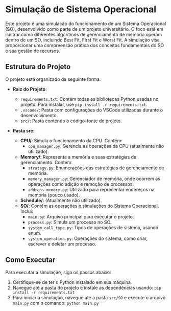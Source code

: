 # Simulação de Sistema Operacional

Este projeto é uma simulação do funcionamento de um Sistema Operacional (SO), desenvolvido como parte de um projeto universitário. O foco está em ilustrar como diferentes algoritmos de gerenciamento de memória operam dentro de um SO, incluindo Best Fit, First Fit e Worst Fit. A simulação visa proporcionar uma compreensão prática dos conceitos fundamentais do SO e sua gestão de recursos.

## Estrutura do Projeto

O projeto está organizado da seguinte forma:

- **Raiz do Projeto**:
  - `requirements.txt`: Contém todas as bibliotecas Python usadas no projeto. Para instalar, use `pip install -r requirements.txt`.
  - `.vscode/`: Pasta com configurações do VSCode utilizadas durante o desenvolvimento.
  - `src/`: Pasta contendo o código-fonte do projeto.

- **Pasta src**:
  - **CPU/**: Simula o funcionamento da CPU. Contém:
    - `cpu_manager.py`: Gerencia as operações da CPU (atualmente não utilizado).
  - **Memory/**: Representa a memória e suas estratégias de gerenciamento. Contém:
    - `strategy.py`: Enumerações das estratégias de gerenciamento de memória.
    - `memory_manager.py`: Gerenciador de memória, onde ocorrem as operações como adição e remoção de processos.
    - `address_memory.py`: Utilizado para representar endereços na memória (pouco usado).
  - **Schedule/**: (Atualmente não utilizado).
  - **SO/**: Contém as operações e simulações do Sistema Operacional. Inclui:
    - `main.py`: Arquivo principal para executar o projeto.
    - `process.py`: Simula um processo no SO.
    - `system_call_type.py`: Tipos de operações de sistema, usando enum.
    - `system_operation.py`: Operações do sistema, como criar, escrever e deletar um processo.

## Como Executar

Para executar a simulação, siga os passos abaixo:

1. Certifique-se de ter o Python instalado em sua máquina.
2. Navegue até a pasta do projeto e instale as dependências usando: `pip install -r requirements.txt`
3. Para iniciar a simulação, navegue até a pasta `src/SO` e execute o arquivo `main.py` com o comando: `python main.py`
